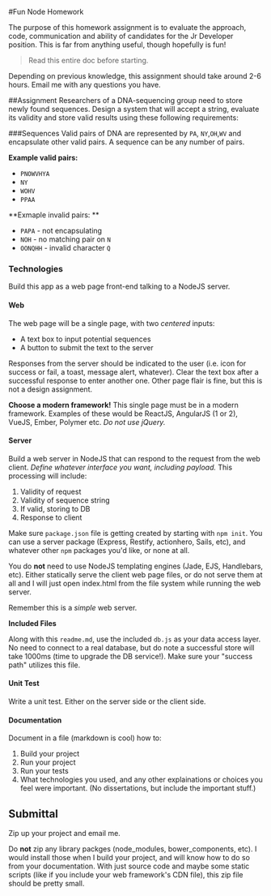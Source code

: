 #Fun Node Homework

The purpose of this homework assignment is to evaluate the approach, code, communication and ability of candidates for the Jr Developer position. This is far from anything useful, though hopefully is fun! 

> Read this entire doc before starting.

Depending on previous knowledge, this assignment should take around 2-6 hours. Email me with any questions you have.


##Assignment
Researchers of a DNA-sequencing group need to store newly found sequences. Design a system that will accept a string, evaluate its validity and store valid results using these following requirements:

###Sequences
Valid pairs of DNA are represented by `PA`, `NY`,`OH`,`WV` and encapsulate other valid pairs. A sequence can be any number of pairs.

**Example valid pairs:**

* `PNOWVHYA`
* `NY`
* `WOHV`
* `PPAA`

**Exmaple invalid pairs: **

* `PAPA` - not encapsulating
* `NOH` - no matching pair on `N`
* `OONQHH` - invalid character `Q`

### Technologies

Build this app as a web page front-end talking to a NodeJS server. 

#### Web

The web page will be a single page, with two *centered* inputs:

* A text box to input potential sequences
* A button to submit the text to the server

Responses from the server should be indicated to the user (i.e. icon for success or fail, a toast, message alert, whatever). Clear the text box after a successful response to enter another one. Other page flair is fine, but this is not a design assignment.

**Choose a modern framework!** This single page must be in a modern framework. Examples of these would be ReactJS, AngularJS (1 or 2), VueJS, Ember, Polymer etc. *Do not use jQuery.*

#### Server

Build a web server in NodeJS that can respond to the request from the web client. *Define whatever interface you want, including payload.* This processing will include:

1. Validity of request
2. Validity of sequence string
3. If valid, storing to DB
4. Response to client

Make sure `package.json` file is getting created by starting with `npm init`. You can use a server package (Express, Restify, actionhero, Sails, etc), and whatever other `npm` packages you'd like, or none at all. 

You do **not** need to use NodeJS templating engines (Jade, EJS, Handlebars, etc). Either statically serve the client web page files, or do not serve them at all and I will just open index.html from the file system while running the web server.

Remember this is a *simple* web server. 

**Included Files**

Along with this `readme.md`, use the included `db.js` as your data access layer. No need to connect to a real database, but do note a successful store will take 1000ms (time to upgrade the DB service!). Make sure your "success path" utilizes this file.


#### Unit Test

Write a unit test. Either on the server side or the client side. 


#### Documentation

Document in a file (markdown is cool) how to:

1. Build your project
2. Run your project
3. Run your tests
3. What technologies you used, and any other explainations or choices you feel were important. (No dissertations, but include the important stuff.)


## Submittal

Zip up your project and email me. 

Do **not** zip any library packges (node_modules, bower_components, etc). I would install those when I build your project, and will know how to do so from your documentation. With just source code and maybe some static scripts (like if you include your web framework's CDN file), this zip file should be pretty small. 


